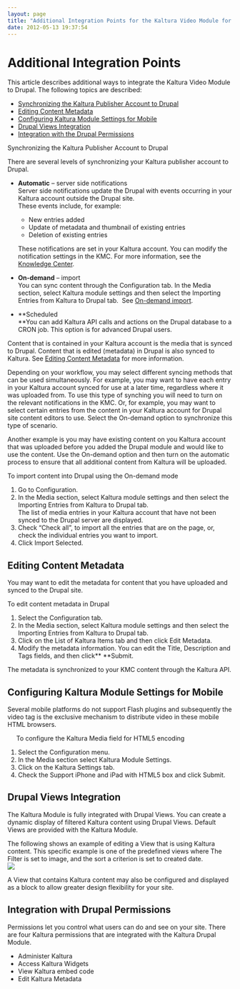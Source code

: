 ```yaml
---
layout: page
title: "Additional Integration Points for the Kaltura Video Module for Drupal"
date: 2012-05-13 19:37:54
---
```


<h1 class="mce-heading-2">
  Additional Integration Points
</h1>

This article describes additional ways to integrate the Kaltura Video Module to Drupal. The following topics are described:

*   [Synchronizing the Kaltura Publisher Account to Drupal][1]
*   [Editing Content Metadata][2]
*   [Configuring Kaltura Module Settings for Mobile][3]
*   [Drupal Views Integration][4]
*   [Integration with the Drupal Permissions][5]

 [1]: #sync
 [2]: #edit
 [3]: #config
 [4]: #views
 [5]: #permissions

<span class="mce-heading-3"><a name="sync"></a>Synchronizing the Kaltura Publisher Account to Drupal</span>

There are several levels of synchronizing your Kaltura publisher account to Drupal.

*   **Automatic** – server side notifications  
    Server side notifications update the Drupal with events occurring in your Kaltura account outside the Drupal site.   
    These events include, for example:  
    *   New entries added
    *   Update of metadata and thumbnail of existing entries
    *   Deletion of existing entries
      
    These notifications are set in your Kaltura account. You can modify the notification settings in the KMC. For more information, see the [Knowledge Center][6].

 [6]: http://knowledge.kaltura.com/faq/what-types-notifications-are-there-kmc

*   **On-demand** – import  
    You can sync content through the Configuration tab. In the Media section, select Kaltura module settings and then select the Importing Entries from Kaltura to Drupal tab.  See [On-demand import][7].

 [7]: #on_demand

*   **Scheduled  
    **You can add Kaltura API calls and actions on the Drupal database to a CRON job. This option is for advanced Drupal users.

Content that is contained in your Kaltura account is the media that is synced to Drupal. Content that is edited (metadata) in Drupal is also synced to Kaltura. See [Editing Content Metadata][2] for more information.

Depending on your workflow, you may select different syncing methods that can be used simultaneously. For example, you may want to have each entry in your Kaltura account synced for use at a later time, regardless where it was uploaded from. To use this type of synching you will need to turn on the relevant notifications in the KMC. Or, for example, you may want to select certain entries from the content in your Kaltura account for Drupal site content editors to use. Select the On-demand option to synchronize this type of scenario.

Another example is you may have existing content on you Kaltura account that was uploaded before you added the Drupal module and would like to use the content. Use the On-demand option and then turn on the automatic process to ensure that all additional content from Kaltura will be uploaded.

<p class="Procedure mce-procedure">
  To import content into Drupal using the <a name="on_demand"></a>On-demand mode
</p>

1.  Go to Configuration.
2.  In the Media section, select Kaltura module settings and then select the Importing Entries from Kaltura to Drupal tab.   
    The list of media entries in your Kaltura account that have not been synced to the Drupal server are displayed.
3.  Check “Check all”, to import all the entries that are on the page, or, check the individual entries you want to import.
4.  Click Import Selected.

<h2 class="mce-heading-3">
  <a name="edit"></a>Editing Content Metadata
</h2>

You may want to edit the metadata for content that you have uploaded and synced to the Drupal site.

<p class="Procedure mce-procedure">
  To edit content metadata in Drupal
</p>

1.  Select the Configuration tab.
2.  In the Media section, select Kaltura module settings and then select the Importing Entries from Kaltura to Drupal tab.
3.  Click on the List of Kaltura Items tab and then click Edit Metadata.
4.  Modify the metadata information. You can edit the Title, Description and Tags fields, and then click** **Submit.

The metadata is synchronized to your KMC content through the Kaltura API.

<h2 class="mce-heading-3">
  <a name="config"></a>Configuring Kaltura Module Settings for Mobile
</h2>

Several mobile platforms do not support Flash plugins and subsequently the video tag is the exclusive mechanism to distribute video in these mobile HTML browsers.

<p class="Procedure">
       <span class="mce-procedure">To configure the Kaltura Media field for HTML5 encoding</span>
</p>

1.  Select the Configuration menu.
2.  In the Media section select Kaltura Module Settings.
3.  Click on the Kaltura Settings tab.
4.  Check the Support iPhone and iPad with HTML5 box and click Submit.

<h2 class="mce-heading-3">
  <a name="views"></a>Drupal Views Integration
</h2>

The Kaltura Module is fully integrated with Drupal Views. You can create a dynamic display of filtered Kaltura content using Drupal Views. Default Views are provided with the Kaltura Module.

The following shows an example of editing a View that is using Kaltura content. This specific example is one of the predefined views where <span>The Filter is set to image, and the sort a criterion is set to created date.<br /><img src="{{site.url}}/assets/495">

A View that contains Kaltura content may also be configured and displayed as a block to allow greater design flexibility for your site.

<h2 class="mce-heading-3">
  <a name="permissions"></a>Integration with Drupal Permissions
</h2>

Permissions let you control what users can do and see on your site. There are four Kaltura permissions that are integrated with the Kaltura Drupal Module. 

*   Administer Kaltura
*   Access Kaltura Widgets
*   View Kaltura embed code
*   Edit Kaltura Metadata